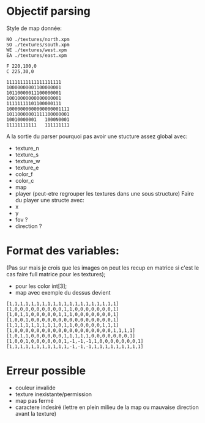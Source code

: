 # Objectif parsing

Style de map donnée:
```
NO ./textures/north.xpm
SO ./textures/south.xpm
WE ./textures/west.xpm
EA ./textures/east.xpm

F 220,100,0
C 225,30,0

11111111111111111111
10000000001100000001
10110000011100000001
10010000000000000001
11111111101100000111
10000000000000000001111
10110000001111100000001
10010000001   1000N0001
11111111111   111111111
```

A la sortie du parser pourquoi pas avoir une stucture assez global avec:
- texture_n
- texture_s
- texture_w
- texture_e
- color_f
- color_c
- map
- player
(peut-etre regrouper les textures dans une sous structure)
Faire du player une structe avec:
- x
- y
- fov ?
- direction ?

# Format des variables:

(Pas sur mais je crois que les images on peut les recup en matrice si c'est le cas faire full matrice pour les textures);
- pour les color int[3];
- map avec exemple du dessus devient
```
[1,1,1,1,1,1,1,1,1,1,1,1,1,1,1,1,1,1,1,1]
[1,0,0,0,0,0,0,0,0,0,1,1,0,0,0,0,0,0,0,1]
[1,0,1,1,0,0,0,0,0,1,1,1,0,0,0,0,0,0,0,1]
[1,0,0,1,0,0,0,0,0,0,0,0,0,0,0,0,0,0,0,1]
[1,1,1,1,1,1,1,1,1,0,1,1,0,0,0,0,0,1,1,1]
[1,0,0,0,0,0,0,0,0,0,0,0,0,0,0,0,0,0,0,1,1,1,1]
[1,0,1,1,0,0,0,0,0,0,1,1,1,1,1,0,0,0,0,0,0,0,1]
[1,0,0,1,0,0,0,0,0,0,1,-1,-1,-1,1,0,0,0,0,0,0,0,1]
[1,1,1,1,1,1,1,1,1,1,1,-1,-1,-1,1,1,1,1,1,1,1,1,1]
```
# Erreur possible
- couleur invalide
- texture inexistante/permission
- map pas fermé
- caractere indesiré (lettre en plein milieu de la map ou mauvaise direction avant la texture) 
